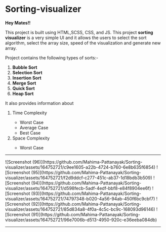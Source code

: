 # Sorting-visualizer
<b>Hey Mates!!</b><br>
<p>This project is built using HTML,SCSS, CSS, and JS. This project <b>sorting visualizer</b> is a very simple UI and it allows the users to select the sort algorithm, select the array size, speed of the visualization and generate new array.</p>
<p>Project contains the following types of sorts:-</p>
<ol><li><b>Bubble Sort</b></li>
  <li><b>Selection Sort</b></li>
  <li><b>Insertion Sort</b></li>
  <li><b>Merge Sort</b></li>
  <li><b>Quick Sort</b></li>
  <li><b>Heap Sort</b></li>
</ol>
<p>It also provides information about </p>
<ol> <li>Time Complexity</li>
  <ul >
    <li>Worst Case</li>
    <li>Average Case</li>
    <li>Best Case</li>
  </ul>
  <li>Space Complexity</li>
  <ul><li>Worst Case</li></ul>
</ol>
<hr>
![Screenshot (96)](https://github.com/Mahima-Pattanayak/Sorting-visualizer/assets/164752721/c9ee1605-a22b-4724-b760-6e8b635f6854)
![Screenshot (95)](https://github.com/Mahima-Pattanayak/Sorting-visualizer/assets/164752721/f2d9ddcf-c277-451c-ab37-1d18bdb3b509)
![Screenshot (94)](https://github.com/Mahima-Pattanayak/Sorting-visualizer/assets/164752721/d598fecb-5adf-4edf-bbf8-e84f8904ee6f)
![Screenshot (93)](https://github.com/Mahima-Pattanayak/Sorting-visualizer/assets/164752721/74797348-b020-4a56-94ab-450f6bc9cbf7)
![Screenshot (92)](https://github.com/Mahima-Pattanayak/Sorting-visualizer/assets/164752721/85d834a8-4f0a-4c5c-bc9c-168093d96146)
![Screenshot (91)](https://github.com/Mahima-Pattanayak/Sorting-visualizer/assets/164752721/96e7006b-d513-4950-920c-e36eeba084db)
<hr>

